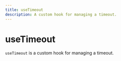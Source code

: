 ```yaml
---
title: useTimeout
description: A custom hook for managing a timeout.
---
```


# useTimeout
`useTimeout` is a custom hook for managing a timeout.